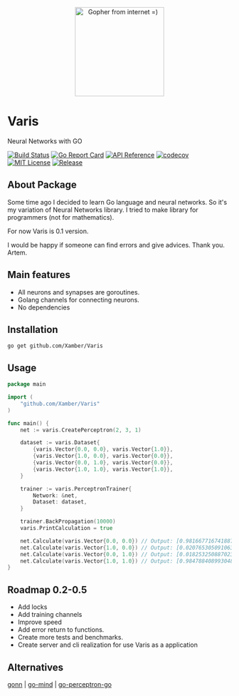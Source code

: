 <p align="center">
    <img src="https://user-images.githubusercontent.com/1732107/33759520-a9eb5208-dc13-11e7-9ba2-9c9f97e45ac4.jpg" height="200" alt="Gopher from internet =)" title="Gopher from internet =" />
</p>

# Varis
Neural Networks with GO

[![Build Status](https://travis-ci.org/Xamber/Varis.svg?branch=master)](https://travis-ci.org/Xamber/Varis)
[![Go Report Card](https://goreportcard.com/badge/github.com/Xamber/Varis)](https://goreportcard.com/report/github.com/Xamber/Varis)
[![API Reference](https://camo.githubusercontent.com/915b7be44ada53c290eb157634330494ebe3e30a/68747470733a2f2f676f646f632e6f72672f6769746875622e636f6d2f676f6c616e672f6764646f3f7374617475732e737667)](https://godoc.org/github.com/Xamber/Varis)
[![codecov](https://codecov.io/gh/Xamber/Varis/branch/master/graph/badge.svg)](https://codecov.io/gh/Xamber/Varis)
[![MIT License](https://img.shields.io/badge/license-MIT-blue.svg)](https://github.com/xamber/Varis/blob/master/LICENSE.md)
[![Release](https://img.shields.io/github/tag/xamber/varis.svg?label=latest)](https://github.com/Xamber/Varis/releases/tag/release-0.1)

## About Package
Some time ago I decided to learn Go language and neural networks.
So it's my variation of Neural Networks library. I tried to make library for programmers (not for mathematics).

For now Varis is 0.1 version.

I would be happy if someone can find errors and give advices.
Thank you. Artem.

## Main features
- All neurons and synapses are goroutines.
- Golang channels for connecting neurons.
- No dependencies

## Installation
    go get github.com/Xamber/Varis

## Usage
```go
package main

import (
	"github.com/Xamber/Varis"
)

func main() {
	net := varis.CreatePerceptron(2, 3, 1)

	dataset := varis.Dataset{
		{varis.Vector{0.0, 0.0}, varis.Vector{1.0}},
		{varis.Vector{1.0, 0.0}, varis.Vector{0.0}},
		{varis.Vector{0.0, 1.0}, varis.Vector{0.0}},
		{varis.Vector{1.0, 1.0}, varis.Vector{1.0}},
	}

	trainer := varis.PerceptronTrainer{
		Network: &net,
		Dataset: dataset,
	}

	trainer.BackPropagation(10000)
	varis.PrintCalculation = true

	net.Calculate(varis.Vector{0.0, 0.0}) // Output: [0.9816677167418877]
	net.Calculate(varis.Vector{1.0, 0.0}) // Output: [0.02076530509106318]
	net.Calculate(varis.Vector{0.0, 1.0}) // Output: [0.018253250887023762]
	net.Calculate(varis.Vector{1.0, 1.0}) // Output: [0.9847884089930481]
}

```
## Roadmap 0.2-0.5
- Add locks
- Add training channels
- Improve speed
- Add error return to functions.
- Create more tests and benchmarks.
- Create server and cli realization for use Varis as a application

## Alternatives
[gonn](https://github.com/fxsjy/gonn) | [go-mind](https://github.com/stevenmiller888/go-mind) | [go-perceptron-go](https://github.com/made2591/go-perceptron-go)
